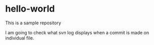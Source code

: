 # hello-world
This is a sample repository

I am going to check what svn log displays when a commit is made on individual file.

